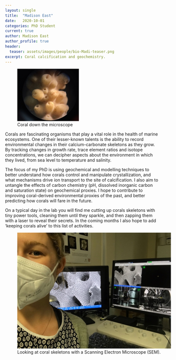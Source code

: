```yaml
---
layout: single
title:  "Madison East"
date:   2020-10-01
categories: PhD Student
current: true
author: Madison East
author_profile: true
header:
  teaser: assets/images/people/bio-Madi-teaser.png
excerpt: Coral calcification and geochemistry.
---
```


<figure style="width: 40%" class="align-right">
  <!-- <img src="{{ site.url }}{{ site.baseurl }}/assets/images/bio-Madi-coral.png" alt="Coral close-up"> -->
  <img src="/assets/images/people/bio-Madi-coral.png" alt="Coral close-up">
  <figcaption>Coral down the microscope</figcaption>
</figure> 

Corals are fascinating organisms that play a vital role in the health of marine ecosystems. One of their lesser-known talents is the ability to record environmental changes in their calcium-carbonate skeletons as they grow.  By tracking changes in growth rate, trace element ratios and isotope concentrations, we can decipher aspects about the environment in which they lived, from sea level to temperature and salinity. 

The focus of my PhD is using geochemical and modelling techniques to better understand how corals control and manipulate crystallization, and what mechanisms drive ion transport to the site of calcification. I also aim to untangle the effects of carbon chemistry (pH, dissolved inorganic carbon and saturation state) on geochemical proxies. I hope to contribute to improving coral-derived environmental proxies of the past, and better predicting how corals will fare in the future.

On a typical day in the lab you will find me cutting up corals skeletons with tiny power tools, cleaning them until they sparkle, and then zapping them with a laser to reveal their secrets. In the coming months I also hope to add ‘keeping corals alive’ to this list of activities.

<figure style="width: 100%" class="align-center">
  <!-- <img src="{{ site.url }}{{ site.baseurl }}/assets/images/bio-Madi-coral.png" alt="Coral close-up"> -->
  <img src="/assets/images/people/bio-Madi-SEM.jpg" alt="Coral close-up">
  <figcaption>Looking at coral skeletons with a Scanning Electron Microscope (SEM).</figcaption>
</figure> 